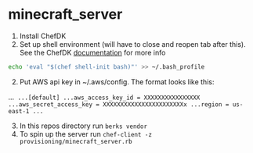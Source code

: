 # minecraft_server

1. Install ChefDK
2. Set up shell environment (will have to close and reopen tab after this). See the ChefDK <a href=https://docs.chef.io/install_dk.html>documentation</a> for more info

```bash
echo 'eval "$(chef shell-init bash)"' >> ~/.bash_profile
```

2. Put AWS api key in ~/.aws/config. The format looks like this:


...```
...[default]
...aws_access_key_id = XXXXXXXXXXXXXXXX
...aws_secret_access_key = XXXXXXXXXXXXXXXXXXXXXXXx
...region = us-east-1
...```

3. In this repos directory run `berks vendor`
4. To spin up the server run `chef-client -z provisioning/minecraft_server.rb`

